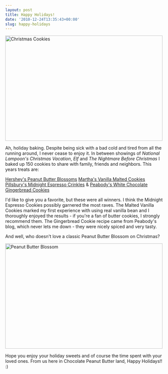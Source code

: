 ```yaml
---
layout: post
title: Happy Holidays!
date: '2010-12-24T13:35:43+00:00'
slug: happy-holidays
---
```

<a href="http://www.flickr.com/photos/kstar810/5288453130/" title="Christmas Cookies by kstar810, on Flickr"><img src="http://farm6.static.flickr.com/5208/5288453130_96435a89a6.jpg" width="500" height="333" alt="Christmas Cookies" /></a>

Ah, holiday baking. Despite being sick with a bad cold and tired from all the running around, I never cease to enjoy it. In between showings of <em>National Lampoon's Christmas Vacation</em>, <em>Elf</em> and <em>The Nightmare Before Christmas</em> I baked up 150 cookies to share with family, friends and neighbors. This years treats are:

<a href="http://www.hersheys.com/recipes/5191/Peanut%20Butter%20Blossoms.aspx">Hershey's Peanut Butter Blossoms</a>
<a href="http://www.marthastewart.com/recipe/vanilla-malted-cookies">Martha's Vanilla Malted Cookies</a>
<a href="http://www.pillsbury.com/recipes/midnight-espresso-crinkles/a0c9c9ae-60c0-4948-80f6-095cfcb08daa/">Pillsbury's Midnight Espresso Crinkles</a>
& <a href="http://www.culinaryconcoctionsbypeabody.com/2010/12/07/white-chocolate-topped-gingerbread-cookies/">Peabody's White Chocolate Gingerbread Cookies</a>

I'd like to give you a favorite, but these were all winners. I think the Midnight Espresso Cookies possibly garnered the most raves. The Malted Vanilla Cookies marked my first experience with using real vanilla bean and I thoroughly enjoyed the results - if you're a fan of butter cookies, I strongly recommend them. The Gingerbread Cookie recipe came from Peabody's blog, which never lets me down - they were nicely spiced and very tasty. 

And well, who doesn't love a classic Peanut Butter Blossom on Christmas?

<a href="http://www.flickr.com/photos/kstar810/5287852239/" title="Peanut Butter Blossom by kstar810, on Flickr"><img src="http://farm6.static.flickr.com/5245/5287852239_7cac23eb6a.jpg" width="500" height="333" alt="Peanut Butter Blossom" /></a>

Hope you enjoy your holiday sweets and of course the time spent with your loved ones. From us here in Chocolate Peanut Butter land, Happy Holidays!! :)
